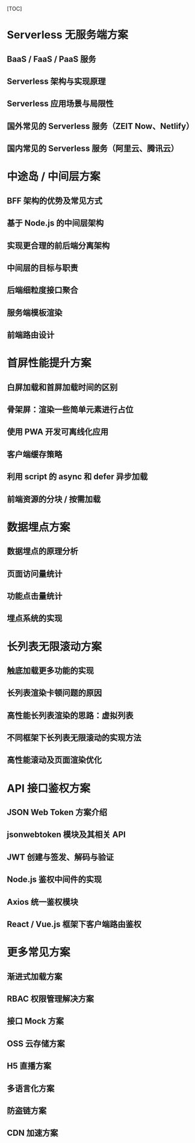 [TOC]

# Serverless 无服务端方案

## BaaS / FaaS / PaaS 服务
## Serverless 架构与实现原理
## Serverless 应用场景与局限性
## 国外常见的 Serverless 服务（ZEIT Now、Netlify）
## 国内常见的 Serverless 服务（阿里云、腾讯云）

# 中途岛 / 中间层方案

## BFF 架构的优势及常见方式
## 基于 Node.js 的中间层架构
## 实现更合理的前后端分离架构
## 中间层的目标与职责
## 后端细粒度接口聚合
## 服务端模板渲染
## 前端路由设计

# 首屏性能提升方案

## 白屏加载和首屏加载时间的区别
## 骨架屏：渲染一些简单元素进行占位
## 使用 PWA 开发可离线化应用
## 客户端缓存策略
## 利用 script 的 async 和 defer 异步加载
## 前端资源的分块 / 按需加载

# 数据埋点方案

## 数据埋点的原理分析
## 页面访问量统计
## 功能点击量统计
## 埋点系统的实现

# 长列表无限滚动方案

## 触底加载更多功能的实现
## 长列表渲染卡顿问题的原因
## 高性能长列表渲染的思路：虚拟列表
## 不同框架下长列表无限滚动的实现方法
## 高性能滚动及页面渲染优化

# API 接口鉴权方案

## JSON Web Token 方案介绍
## jsonwebtoken 模块及其相关 API
## JWT 创建与签发、解码与验证
## Node.js 鉴权中间件的实现
## Axios 统一鉴权模块
## React / Vue.js 框架下客户端路由鉴权

# 更多常见方案

## 渐进式加载方案
## RBAC 权限管理解决方案
## 接口 Mock 方案
## OSS 云存储方案
## H5 直播方案
## 多语言化方案
## 防盗链方案
## CDN 加速方案
